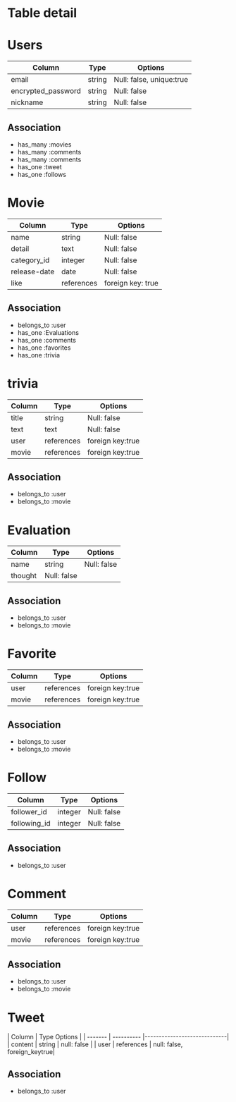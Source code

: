 # Table detail

# Users

|Column    |Type      |Options|
|----------|----------| ---------|
|email     |string    |Null: false, unique:true|
|encrypted_password  |string    |Null: false|
|nickname      |string    |Null: false|


## Association

- has_many :movies
- has_many :comments
- has_many :comments
- has_one :tweet
- has_one :follows


# Movie

|Column    |Type      |Options|
|----------|----------| ---------|
|name     |string    |Null: false|
|detail|text      |Null: false|
|category_id   |integer      |Null: false|
|release-date   |date      |Null: false|
|like      |references |foreign key: true|

## Association
- belongs_to :user
- has_one :Evaluations
- has_one :comments
- has_one :favorites
- has_one :trivia

# trivia
|Column    |Type      |Options|
|----------|----------| ---------|
|title     |string    |Null: false|
|text|text      |Null: false|
|user |references   |foreign key:true|
|movie |references   |foreign key:true|

## Association
- belongs_to :user
- belongs_to :movie

# Evaluation

|Column    |Type      |Options|
|----------|----------| ---------|
|name     |string    |Null: false|
|thought      |Null: false|


## Association
- belongs_to :user
- belongs_to  :movie


# Favorite

|Column    |Type      |Options|
|----------|----------| ---------|
|user |references   |foreign key:true|
|movie      |references   |foreign key:true|

## Association

- belongs_to :user
- belongs_to :movie


# Follow

|Column    |Type      |Options
|----------|----------| ---------|
|follower_id   |integer      |Null: false|
|following_id   |integer      |Null: false|

## Association

- belongs_to :user

# Comment

|Column    |Type      |Options|
|----------|----------| ---------|
|user |references   |foreign key:true|
|movie      |references   |foreign key:true|

## Association

- belongs_to :user
- belongs_to :movie


# Tweet

| Column  | Type       Options  |
| ------- | ---------- |-----------------------------|
| content | string   | null: false        |
| user    | references | null: false, foreign_keytrue|

## Association

- belongs_to :user